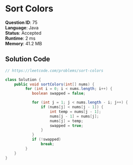 # Sort Colors

**Question ID**: 75  
**Language**: Java  
**Status**: Accepted  
**Runtime**: 2 ms  
**Memory**: 41.2 MB  

## Solution Code
```java
// https://leetcode.com/problems/sort-colors

class Solution {
    public void sortColors(int[] nums) {
         for (int i = 0; i < nums.length; i++) {
            boolean swapped = false;

            for (int j = 1; j < nums.length - i; j++) {
                if (nums[j] < nums[j - 1]) {
                    int temp = nums[j - 1];
                    nums[j - 1] = nums[j];
                    nums[j] = temp;
                    swapped = true;
                }
            }
            if (!swapped)
                break;
         }
    }
}
```
